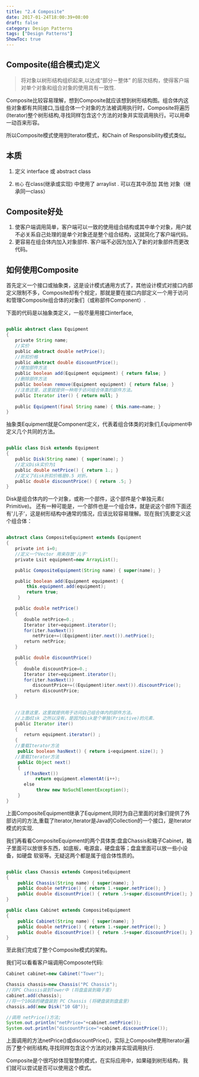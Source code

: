 ```yaml
---
title: "2.4 Composite"
date: 2017-01-24T18:00:39+08:00
draft: false
category: Design Patterns
tags: ["Design Patterns"]
ShowToc: true
---
```


## Composite(组合模式)定义

> 将对象以树形结构组织起来,以达成“部分－整体” 的层次结构，使得客户端对单个对象和组合对象的使用具有一致性.

Composite比较容易理解，想到Composite就应该想到树形结构图。组合体内这些对象都有共同接口,当组合体一个对象的方法被调用执行时，Composite将遍历(Iterator)整个树形结构,寻找同样包含这个方法的对象并实现调用执行。可以用牵一动百来形容。

所以Composite模式使用到Iterator模式，和Chain of Responsibility模式类似。

## 本质

1. 定义 interface 或 abstract class

2. `核心` 在class(继承或实现) 中使用了 arraylist .  可以在其中添加 其他 对象（继承同一class）

## Composite好处

1. 使客户端调用简单，客户端可以一致的使用组合结构或其中单个对象，用户就不必关系自己处理的是单个对象还是整个组合结构，这就简化了客户端代码。
2. 更容易在组合体内加入对象部件. 客户端不必因为加入了新的对象部件而更改代码。

## 如何使用Composite

首先定义一个接口或抽象类，这是设计模式通用方式了，其他设计模式对接口内部定义限制不多，Composite却有个规定，那就是要在接口内部定义一个用于访问和管理Composite组合体的对象们（或称部件Component）.

下面的代码是以抽象类定义，一般尽量用接口interface,

```java

public abstract class Equipment
{
　　private String name; 
　　//实价
　　public abstract double netPrice();
　　//折扣价格
　　public abstract double discountPrice();
　　//增加部件方法　　
　　public boolean add(Equipment equipment) { return false; }
　　//删除部件方法
　　public boolean remove(Equipment equipment) { return false; }
　　//注意这里，这里就提供一种用于访问组合体类的部件方法。
　　public Iterator iter() { return null; }
　　
　　public Equipment(final String name) { this.name=name; }
}  

```  

抽象类Equipment就是Component定义，代表着组合体类的对象们,Equipment中定义几个共同的方法。

```java

public class Disk extends Equipment
{
　　public Disk(String name) { super(name); }
　　//定义Disk实价为1
　　public double netPrice() { return 1.; }
　　//定义了disk折扣价格是0.5 对折。
　　public double discountPrice() { return .5; }
} 

```

Disk是组合体内的一个对象，或称一个部件，这个部件是个单独元素( Primitive)。
还有一种可能是，一个部件也是一个组合体，就是说这个部件下面还有'儿子'，这是树形结构中通常的情况，应该比较容易理解。现在我们先要定义这个组合体：

```java

abstract class CompositeEquipment extends Equipment
{
　　private int i=0; 
　　//定义一个Vector 用来存放'儿子'
　　private Lsit equipment=new ArrayList();

　　public CompositeEquipment(String name) { super(name); }

　　public boolean add(Equipment equipment) { 
　　　　 this.equipment.add(equipment); 
　　　　 return true; 
　　 }

　　public double netPrice() 
　　{
　　　　double netPrice=0.;
　　　　Iterator iter=equipment.iterator();
　　　　for(iter.hasNext())
　　　　　　netPrice+=((Equipment)iter.next()).netPrice();
　　　　return netPrice;
　　}

　　public double discountPrice() 
　　{
　　　　double discountPrice=0.;
　　　　Iterator iter=equipment.iterator();
　　　　for(iter.hasNext())
　　　　　　discountPrice+=((Equipment)iter.next()).discountPrice();
　　　　return discountPrice;
　　}
　　

　　//注意这里，这里就提供用于访问自己组合体内的部件方法。
　　//上面dIsk 之所以没有，是因为Disk是个单独(Primitive)的元素.
　　public Iterator iter()
　　{
　　　　return equipment.iterator() ;
　　{
　　//重载Iterator方法
　　 public boolean hasNext() { return i<equipment.size(); }
　　//重载Iterator方法
　　 public Object next()
　　 {
　　　　if(hasNext())
　　　　　　 return equipment.elementAt(i++);
　　　　else 
　　 　　 　 throw new NoSuchElementException();
　　 }
}

```

上面CompositeEquipment继承了Equipment,同时为自己里面的对象们提供了外部访问的方法,重载了Iterator,Iterator是Java的Collection的一个接口，是Iterator模式的实现.

我们再看看CompositeEquipment的两个具体类:盘盒Chassis和箱子Cabinet，箱子里面可以放很多东西，如底板，电源盒，硬盘盒等；盘盒里面可以放一些小设备，如硬盘 软驱等。无疑这两个都是属于组合体性质的。

```java

public class Chassis extends CompositeEquipment
{
　　 public Chassis(String name) { super(name); }
　　 public double netPrice() { return 1.+super.netPrice(); }
　　 public double discountPrice() { return .5+super.discountPrice(); }
}

public class Cabinet extends CompositeEquipment
{
　　 public Cabinet(String name) { super(name); }
　　 public double netPrice() { return 1.+super.netPrice(); }
　　 public double discountPrice() { return .5+super.discountPrice(); }
}

```

至此我们完成了整个Composite模式的架构。

我们可以看看客户端调用Composote代码:

```java
Cabinet cabinet=new Cabinet("Tower");

Chassis chassis=new Chassis("PC Chassis");
//将PC Chassis装到Tower中 (将盘盒装到箱子里)
cabinet.add(chassis);
//将一个10GB的硬盘装到 PC Chassis (将硬盘装到盘盒里)
chassis.add(new Disk("10 GB"));

//调用 netPrice()方法;
System.out.println("netPrice="+cabinet.netPrice());
System.out.println("discountPrice="+cabinet.discountPrice());
```

上面调用的方法netPrice()或discountPrice()，实际上Composite使用Iterator遍历了整个树形结构,寻找同样包含这个方法的对象并实现调用执行.

Composite是个很巧妙体现智慧的模式，在实际应用中，如果碰到树形结构，我们就可以尝试是否可以使用这个模式。
